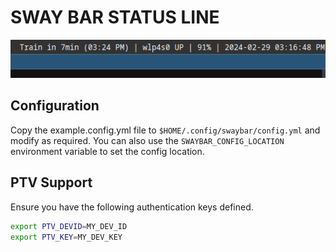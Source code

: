# SWAY BAR STATUS LINE

![screenshot](./assets/screenshot.png)

## Configuration

Copy the example.config.yml file to `$HOME/.config/swaybar/config.yml` and modify as required.
You can also use the `SWAYBAR_CONFIG_LOCATION` environment variable to set the config location.

## PTV Support

Ensure you have the following authentication keys defined.

```bash
export PTV_DEVID=MY_DEV_ID
export PTV_KEY=MY_DEV_KEY
```
